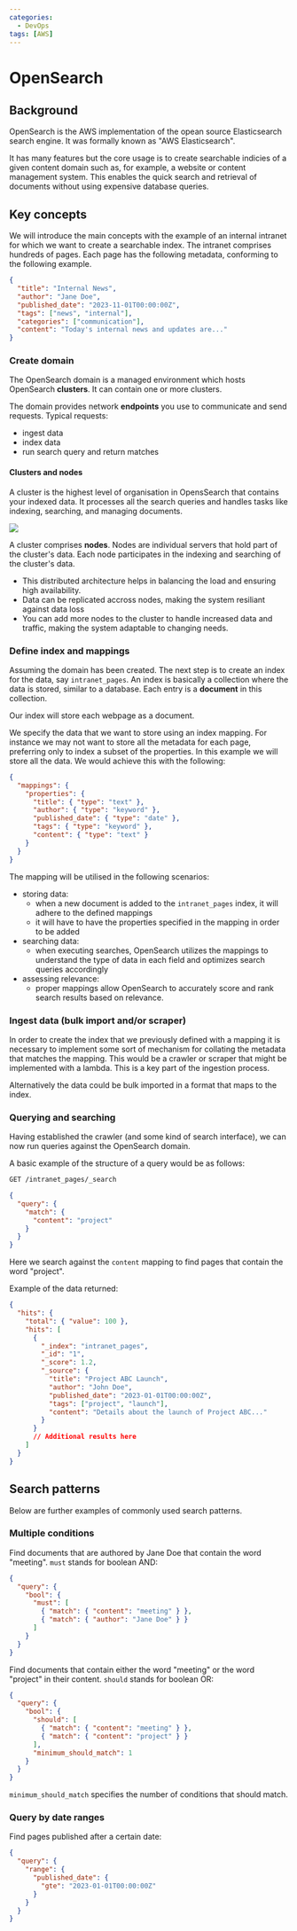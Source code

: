 ```yaml
---
categories:
  - DevOps
tags: [AWS]
---
```


# OpenSearch

## Background

OpenSearch is the AWS implementation of the opean source Elasticsearch search engine. It was formally known as "AWS Elasticsearch".

It has many features but the core usage is to create searchable indicies of a given content domain such as, for example, a website or content management system. This enables the quick search and retrieval of documents without using expensive database queries.

## Key concepts

We will introduce the main concepts with the example of an internal intranet for which we want to create a searchable index. The intranet comprises hundreds of pages. Each page has the following metadata, conforming to the following example.

```json
{
  "title": "Internal News",
  "author": "Jane Doe",
  "published_date": "2023-11-01T00:00:00Z",
  "tags": ["news", "internal"],
  "categories": ["communication"],
  "content": "Today's internal news and updates are..."
}
```

### Create domain

The OpenSearch domain is a managed environment which hosts OpenSearch **clusters**. It can contain one or more clusters.

The domain provides network **endpoints** you use to communicate and send requests. Typical requests:

- ingest data
- index data
- run search query and return matches

#### Clusters and nodes

A cluster is the highest level of organisation in OpensSearch that contains your indexed data. It processes all the search queries and handles tasks like indexing, searching, and managing documents.

![](/_img/opensearch-architecture.drawio.svg)

A cluster comprises **nodes**. Nodes are individual servers that hold part of the cluster's data. Each node participates in the indexing and searching of the cluster's data.

- This distributed architecture helps in balancing the load and ensuring high availability.
- Data can be replicated accross nodes, making the system resiliant against data loss
- You can add more nodes to the cluster to handle increased data and traffic, making the system adaptable to changing needs.

### Define index and mappings

Assuming the domain has been created. The next step is to create an index for the data, say `intranet_pages`. An index is basically a collection where the data is stored, similar to a database. Each entry is a **document** in this collection.

Our index will store each webpage as a document.

We specify the data that we want to store using an index mapping. For instance we may not want to store all the metadata for each page, preferring only to index a subset of the properties. In this example we will store all the data. We would achieve this with the following:

```json
{
  "mappings": {
    "properties": {
      "title": { "type": "text" },
      "author": { "type": "keyword" },
      "published_date": { "type": "date" },
      "tags": { "type": "keyword" },
      "content": { "type": "text" }
    }
  }
}
```

The mapping will be utilised in the following scenarios:

- storing data:
  - when a new document is added to the `intranet_pages` index, it will adhere to the defined mappings
  - it will have to have the properties specified in the mapping in order to be added
- searching data:
  - when executing searches, OpenSearch utilizes the mappings to understand the type of data in each field and optimizes search queries accordingly
- assessing relevance:
  - proper mappings allow OpenSearch to accurately score and rank search results based on relevance.

### Ingest data (bulk import and/or scraper)

In order to create the index that we previously defined with a mapping it is necessary to implement some sort of mechanism for collating the metadata that matches the mapping. This would be a crawler or scraper that might be implemented with a lambda. This is a key part of the ingestion process.

Alternatively the data could be bulk imported in a format that maps to the index.

### Querying and searching

Having established the crawler (and some kind of search interface), we can now run queries against the OpenSearch domain.

A basic example of the structure of a query would be as follows:

```sh
GET /intranet_pages/_search
```

```json
{
  "query": {
    "match": {
      "content": "project"
    }
  }
}
```

Here we search against the `content` mapping to find pages that contain the word "project".

Example of the data returned:

```json
{
  "hits": {
    "total": { "value": 100 },
    "hits": [
      {
        "_index": "intranet_pages",
        "_id": "1",
        "_score": 1.2,
        "_source": {
          "title": "Project ABC Launch",
          "author": "John Doe",
          "published_date": "2023-01-01T00:00:00Z",
          "tags": ["project", "launch"],
          "content": "Details about the launch of Project ABC..."
        }
      }
      // Additional results here
    ]
  }
}
```

## Search patterns

Below are further examples of commonly used search patterns.

### Multiple conditions

Find documents that are authored by Jane Doe that contain the word "meeting". `must` stands for boolean AND:

```json
{
  "query": {
    "bool": {
      "must": [
        { "match": { "content": "meeting" } },
        { "match": { "author": "Jane Doe" } }
      ]
    }
  }
}
```

Find documents that contain either the word "meeting" or the word "project" in their content. `should` stands for boolean OR:

```json
{
  "query": {
    "bool": {
      "should": [
        { "match": { "content": "meeting" } },
        { "match": { "content": "project" } }
      ],
      "minimum_should_match": 1
    }
  }
}
```

`minimum_should_match` specifies the number of conditions that should match.

### Query by date ranges

Find pages published after a certain date:

```json
{
  "query": {
    "range": {
      "published_date": {
        "gte": "2023-01-01T00:00:00Z"
      }
    }
  }
}
```
